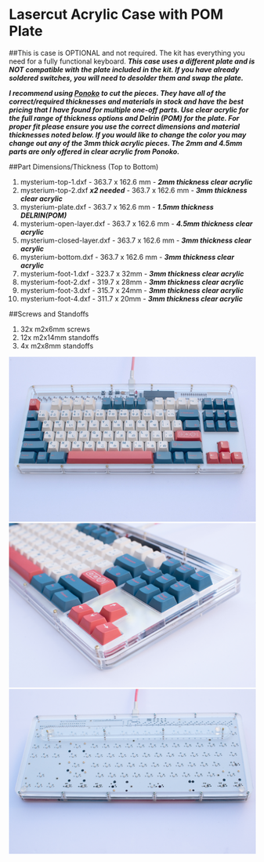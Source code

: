# Lasercut Acrylic Case with POM Plate

##This is case is OPTIONAL and not required. The kit has everything you need for a fully functional keyboard.
***This case uses a different plate and is NOT compatible with the plate included in the kit.
If you have already soldered switches, you will need to desolder them and swap the plate.***

***I recommend using [Ponoko](https://www.ponoko.com) to cut the pieces. They have all of the correct/required thicknesses and materials in stock and have the best pricing that I have found for multiple one-off parts. Use clear acrylic for the full range of thickness options and Delrin (POM) for the plate. For proper fit please ensure you use the correct dimensions and material thicknesses noted below. If you would like to change the color you may change out any of the 3mm thick acrylic pieces. The 2mm and 4.5mm parts are only offered in clear acrylic from Ponoko.***

##Part Dimensions/Thickness (Top to Bottom)
1. mysterium-top-1.dxf - 363.7 x 162.6 mm - ***2mm thickness clear acrylic***
2. mysterium-top-2.dxf ***x2 needed*** - 363.7 x 162.6 mm - ***3mm thickness clear acrylic***
3. mysterium-plate.dxf - 363.7 x 162.6 mm - ***1.5mm thickness DELRIN(POM)***
4. mysterium-open-layer.dxf - 363.7 x 162.6 mm - ***4.5mm thickness clear acrylic***
5. mysterium-closed-layer.dxf - 363.7 x 162.6 mm - ***3mm thickness clear acrylic***
6. mysterium-bottom.dxf - 363.7 x 162.6 mm - ***3mm thickness clear acrylic***
7. mysterium-foot-1.dxf - 323.7 x 32mm - ***3mm thickness clear acrylic***
8. mysterium-foot-2.dxf - 319.7 x 28mm - ***3mm thickness clear acrylic***
9. mysterium-foot-3.dxf - 315.7 x 24mm - ***3mm thickness clear acrylic***
10. mysterium-foot-4.dxf - 311.7 x 20mm - ***3mm thickness clear acrylic***

##Screws and Standoffs
1. 32x m2x6mm screws
2. 12x m2x14mm standoffs
3. 4x m2x8mm standoffs

![mysterium](./doc/images/mysterium-case-top.jpg)
![](./doc/images/mysterium-case-side.jpg)
![](./doc/images/mysterium-case-bottom.jpg)